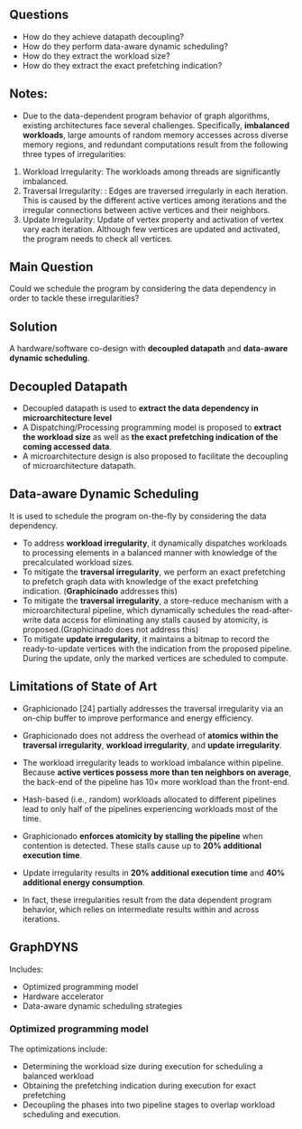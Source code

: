 ## Questions
- How do they achieve datapath decoupling?
- How do they perform data-aware dynamic scheduling?
- How do they extract the workload size?
- How do they extract the exact prefetching indication?

## Notes:

* Due to the data-dependent program behavior of graph algorithms, existing architectures face several challenges. Specifically, **imbalanced workloads**, large amounts of random memory accesses across diverse memory regions, and redundant computations result from the following three types of irregularities: 

1. Workload Irregularity: The workloads among threads are significantly imbalanced.
2. Traversal Irregularity: : Edges are traversed irregularly in each iteration. This is caused by the different active vertices among iterations and the irregular connections between active vertices and their neighbors.
3. Update Irregularity: Update of vertex property and activation of vertex vary each iteration. Although few vertices are updated and activated, the program needs to check all vertices.

## Main Question
Could we schedule the program by considering the data dependency in order to tackle these irregularities?

## Solution
A hardware/software co-design with **decoupled datapath** and **data-aware dynamic scheduling**.

## Decoupled Datapath
* Decoupled datapath is used to **extract the data dependency in microarchitecture level**
* A Dispatching/Processing programming model is proposed to **extract the workload size** as well as **the exact prefetching indication of the coming accessed data**.
* A microarchitecture design is also proposed to facilitate the decoupling of microarchitecture datapath.

## Data-aware Dynamic Scheduling
It is used to schedule the program on-the-fly by considering the data dependency. 

* To address **workload irregularity**, it dynamically dispatches workloads to processing elements in a balanced manner with knowledge of the precalculated workload sizes.
* To mitigate the **traversal irregularity**, we perform an exact prefetching to prefetch graph data with knowledge of the exact prefetching indication. (**Graphicinado** addresses this)
* To mitigate the **traversal irregularity**, a store-reduce mechanism with a microarchitectural pipeline, which dynamically schedules the read-after-write data access for eliminating any stalls caused by atomicity, is proposed.(Graphicinado does not address this)
* To mitigate **update irregularity**, it maintains a bitmap to record the ready-to-update vertices with the indication from the proposed pipeline. During the
update, only the marked vertices are scheduled to compute.

## Limitations of State of Art
* Graphicionado [24] partially addresses the traversal irregularity via an on-chip buffer to improve performance and energy efficiency.
* Graphicionado does not address the overhead of **atomics within the traversal irregularity**, **workload irregularity**, and **update irregularity**. 

* The workload irregularity leads to workload imbalance within pipeline. Because **active vertices possess more than ten neighbors on average**, the back-end of the pipeline has 10× more workload than the front-end. 

* Hash-based (i.e., random) workloads allocated to different pipelines lead to only half of the pipelines experiencing workloads most of the time. 

* Graphicionado **enforces atomicity by stalling the pipeline** when contention is detected. These stalls cause up to **20% additional execution time**. 

* Update irregularity results in **20% additional execution time** and **40% additional energy consumption**.

* In fact, these irregularities result from the data dependent program behavior, which relies on intermediate results within and across iterations.

## GraphDYNS
Includes: 

* Optimized programming model
* Hardware accelerator
* Data-aware dynamic scheduling strategies

### Optimized programming model
The optimizations include: 
* Determining the workload size during execution for scheduling a balanced workload
* Obtaining the prefetching indication during execution for exact prefetching
* Decoupling the phases into two pipeline stages to overlap workload scheduling and execution.